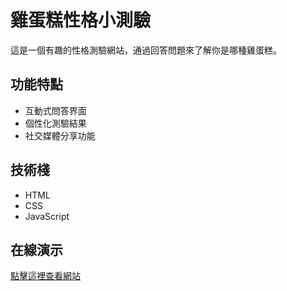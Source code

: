 # 雞蛋糕性格小測驗

這是一個有趣的性格測驗網站，通過回答問題來了解你是哪種雞蛋糕。

## 功能特點
- 互動式問答界面
- 個性化測驗結果
- 社交媒體分享功能

## 技術棧
- HTML
- CSS
- JavaScript

## 在線演示
[點擊這裡查看網站](https://YOUR_USERNAME.github.io/REPOSITORY_NAME) 
